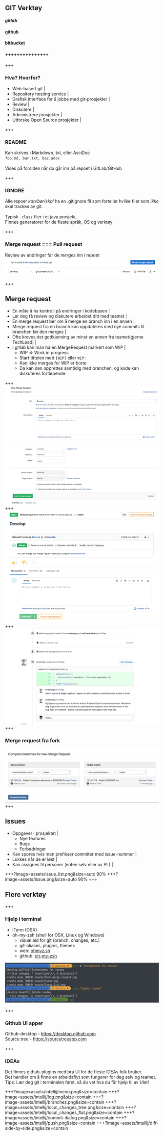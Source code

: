 ## GIT Verktøy

#### *gitlab*
#### github
#### bitbucket
#### +++++++++++++++

+++

### Hva? Hvorfor?

-   Web-basert git |
-   Repository hosting service |
-   Grafisk interface for å jobbe med git-prosjekter |
  -   Review |
  -   Diskutere |
  -   Administrere prosjekter |
  -   Utforske Open Source prosjekter |

+++

### README

Kan skrives i Markdown, txt, eller AsciDoc<br>
`foo.md, bar.txt, baz.adoc`<br><br>
Vises på forsiden når du går inn på repoet i GitLab/GitHub

+++

### IGNORE

Alle repoer _kan/bør/skal_ ha en .gitignore fil som forteller hvilke filer som *ikke* skal trackes av git.<br>
<br>Typisk `.class` filer i et java prosjekt.
<br>Finnes generatorer for de fleste språk, OS og verktøy

+++

### Merge request === Pull request
Review av endringer før de _merges_ inn i repoet
![img](assets/create_merge_request_prompt.png)

+++

## Merge request

- En måte å ha kontroll på endringer i kodebasen |
- Lar deg få review og diskutere arbeidet ditt med teamet |
- En merge request ber om å merge en branch inn i en annen |
- Merge request fra en branch kan oppdateres med nye commits til branchen før den merges |
- Ofte kreves det godkjenning av minst en annen fra teamet(gjerne TechLead) |
- I gitlab kan man ha en MergeRequest markert som WIP |
  - WIP => Work in progress
  - Start tittelen med `[WIP]` eller `WIP:`
  - Kan ikke merges for WIP er borte
  - Da kan den opprettes samtidig med branchen, og kode kan diskuteres fortløpende

+++
![Logo](assets/create_merge_request.png)
+++
![Logo](assets/Merge_request.png)
+++
![Logo](assets/comments.png)
+++

### Merge request fra fork

![fork_merge](assets/fork_merge_request.png)
+++

## Issues

- Oppgaver i prosjektet |
  - Nye features
  - Bugs
  - Forbedringer
- Kan spores hvis man prefikser commiter med issue-nummer |
- Lukkes når de er løst |
- Kan assignes til personer (enten selv eller av PL) |

+++?image=assets/issue_list.png&size=auto 90%
+++?image=assets/issue.png&size=auto 90%
+++


## Flere verktøy

+++

### Hjelp i terminal

- iTerm (OSX)
- oh-my-zsh (shell for OSX, Linux og Windows)
  - visual aid for git (branch, changes, etc.)
  - git-aliases, plugins, themes
  - web: [ohmyz.sh](https://ohmyz.sh)
  - github: [oh-my-zsh](https://github.com/robbyrussell/oh-my-zsh/)

![zsh](assets/zsh.png)

+++

### Github UI apper

Github-desktop - https://desktop.github.com<br>
Source tree - https://sourcetreeapp.com<br>

+++

### IDEAs

Det finnes github-plugins med bra UI for de fleste IDEAs folk bruker.<br>
Det handler om å finne en arbeidsflyt som fungerer for deg selv og teamet.<br>
Tips: Lær deg git i terminalen først, så du vet hva du får hjelp til av UIet!

+++?image=assets/intellij/menu.png&size=contain
+++?image=assets/intellij/log.png&size=contain
+++?image=assets/intellij/branches.png&size=contain
+++?image=assets/intellij/local_changes_tree.png&size=contain
+++?image=assets/intellij/local_changes_flat.png&size=contain
+++?image=assets/intellij/commit-dialog.png&size=contain
+++?image=assets/intellij/push.png&size=contain
+++?image=assets/intellij/diff-side-by-side.png&size=contain
